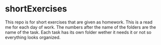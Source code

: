 # shortExercises
This repo is for short exercises that are given as homework. This is a read me for each day of work.
The numbers after the name of the folders are the name of the task.
Each task has its own folder wether it needs it or not so everything looks organized.
